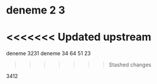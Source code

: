 # deneme 2  3
<<<<<<< Updated upstream
=======
deneme 3231
deneme 34 64 51 23
>>>>>>> Stashed changes

3412